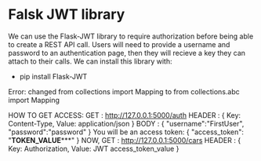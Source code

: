 # Falsk JWT library

We can use the Flask-JWT library to require authorization before being able to create a REST API call.
Users will need to provide a username and password to an authentication page, then they will recieve a key they can attach to their calls.
We can install this library with:
-   pip install Flask-JWT

Error: changed from collections import Mapping to from collections.abc import Mapping

HOW TO GET ACCESS:
GET     : http://127.0.0.1:5000/auth
HEADER  : { Key: Content-Type, Value: application/json }
BODY    : { "username":"FirstUser", "password":"password" }
You will be an access token:
{
    "access_token": "******TOKEN_VALUE*********"
}
NOW,
GET     : http://127.0.0.1:5000/cars
HEADER  : { Key: Authorization, Value: JWT access_token_value }